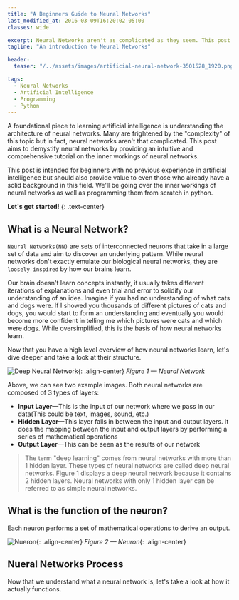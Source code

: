 ```yaml
---
title: "A Beginners Guide to Neural Networks"
last_modified_at: 2016-03-09T16:20:02-05:00
classes: wide

excerpt: Neural Networks aren't as complicated as they seem. This post provides a comprehensive breakdown of neural networks and implements them from scratch in python.
tagline: "An introduction to Neural Networks"

header:
  teaser: "/../assets/images/artificial-neural-network-3501528_1920.png"

tags:
  - Neural Networks
  - Artificial Intelligence
  - Programming
  - Python
---
```


A foundational piece to learning artificial intelligence is understanding the architecture of neural networks. Many are frightened by the "complexity" of this topic but in fact, neural networks aren't that complicated. This post aims to demystify neural networks by providing an intuitive and comprehensive tutorial on the inner workings of neural networks.

This post is intended for beginners with no previous experience in artificial intelligence but should also provide value to even those who already have a solid background in this field. We'll be going over the inner workings of neural networks as well as programming them from scratch in python.

**Let's get started!**
{: .text-center}

## What is a Neural Network?
```Neural Networks(NN)``` are sets of interconnected neurons that take in a large set of data and aim to discover an underlying pattern. While neural networks don't exactly emulate our biological neural networks, they are ```loosely inspired``` by how our brains learn.

Our brain doesn't learn concepts instantly, it usually takes different iterations of explanations and even trial and error to solidify our understanding of an idea. Imagine if you had no understanding of what cats and dogs were. If I showed you thousands of different pictures of cats and dogs, you would start to form an understanding and eventually you would become more confident in telling me which pictures were cats and which were dogs. While oversimplified, this is the basis of how neural networks learn.

Now that you have a high level overview of how neural networks learn, let's dive deeper and take a look at their structure.

![Deep Neural Network](../misc/NeuralNets/DNN.png){: .align-center}
*Figure 1 — Neural Network*

Above, we can see two example images. Both neural networks are composed of 3 types of layers:
- **Input Layer**—This is the input of our network where we pass in our data(This could be text, images, sound, etc.) 
- **Hidden Layer**—This layer falls in between the input and output layers. It does the mapping between the input and output layers by performing a series of mathematical operations
- **Output Layer**—This can be seen as the results of our network

> The term "deep learning" comes from neural networks with more than 1 hidden layer. These types of neural networks are called deep neural networks. Figure 1 displays a deep neural network because it contains 2 hidden layers. Neural networks with only 1 hidden layer can be referred to as simple neural networks.

## What is the function of the neuron?
Each neuron performs a set of mathematical operations to derive an output.

![Nueron](../misc/NeuralNets/Neuron.png){: .align-center}
*Figure 2 — Neuron*{: .align-center}



## Nueral Networks Process
Now that we understand what a neural network is, let's take a look at how it actually functions.








